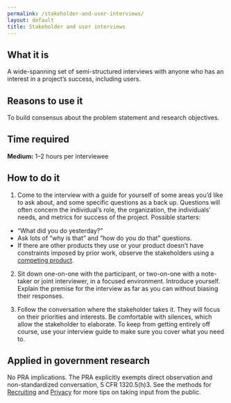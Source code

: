 ```yaml
---
permalink: /stakeholder-and-user-interviews/
layout: default
title: Stakeholder and user interviews
---
```


## What it is

A wide-spanning set of semi-structured interviews with anyone who has an interest in a project’s success, including users.

## Reasons to use it

To build consensus about the problem statement and research objectives.

## Time required

**Medium:** 1–2 hours per interviewee

## How to do it

1. Come to the interview with a guide for yourself of some areas you’d like to ask about, and some specific questions as a back up. Questions will often concern the individual’s role, the organization, the individuals’ needs, and metrics for success of the project. Possible starters:
 - &ldquo;What did you do yesterday?&rdquo;
 - Ask lots of &ldquo;why is that&rdquo; and &ldquo;how do you do that&rdquo; questions.
 - If there are other products they use or your product doesn’t have constraints imposed by prior work, observe the stakeholders using a [competing product](../comparative-analysis/).

2. Sit down one-on-one with the participant, or two-on-one with a note-taker or joint interviewer, in a focused environment. Introduce yourself. Explain the premise for the interview as far as you can without biasing their responses.

3. Follow the conversation where the stakeholder takes it. They will focus on their priorities and interests. Be comfortable with silences, which allow the stakeholder to elaborate. To keep from getting entirely off course, use your interview guide to make sure you cover what you need to.

## Applied in government research

No PRA implications. The PRA explicitly exempts direct observation and non-standardized conversation, 5 CFR 1320.5(h)3. See the methods for [Recruiting](../recruiting/) and [Privacy](../privacy/) for more tips on taking input from the public.
